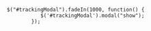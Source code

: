      $("#trackingModal").fadeIn(1000, function() {
                $('#trackingModal').modal("show");
             });
